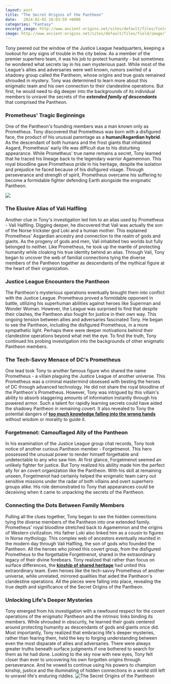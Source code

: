 ```yaml
---
layout: post
title: "The Secret Origins of the Pantheon"
date:   2024-02-02 18:03:59 +0000
categories: "Fantasy"
excerpt_image: http://www.ancient-origins.net/sites/default/files/field/image/The-Roman-Pantheon-national-treasure.jpg
image: http://www.ancient-origins.net/sites/default/files/field/image/The-Roman-Pantheon-national-treasure.jpg
---
```


Tony peered out the window of the Justice League headquarters, keeping a lookout for any signs of trouble in the city below. As a member of the premier superhero team, it was his job to protect humanity - but sometimes he wondered what secrets lay in his own mysterious past. 
While most of the League's allies and adversaries were well known, rumors swirled of a shadowy group called the Pantheon, whose origins and true goals remained shrouded in mystery. Tony was determined to learn more about this enigmatic team and his own connection to their clandestine operations. But first, he would need to dig deeper into the backgrounds of its individual members to unravel the secrets of the ***extended family of descendants*** that comprised the Pantheon.
### Prometheus' Tragic Beginnings
One of the Pantheon's founding members was a man known only as Prometheus. Tony discovered that Prometheus was born with a disfigured face, the product of his unusual parentage as a **human/Asgardian hybrid**. As the descendant of both humans and the frost giants that inhabited Asgard, Prometheus' early life was difficult due to his disturbing appearance. 
While Prometheus' true name remains a secret, Tony learned that he traced his lineage back to the legendary warrior Agamemnon. This royal bloodline gave Prometheus pride in his heritage, despite the isolation and prejudice he faced because of his disfigured visage. Through perseverance and strength of spirit, Prometheus overcame his suffering to become a formidable fighter defending Earth alongside the enigmatic Pantheon.

![](https://cdn.citywonders.com/media/16828/pantheon-structure.jpg)
### The Elusive Alias of Vali Halfling
Another clue in Tony's investigation led him to an alias used by Prometheus - Vali Halfling. Digging deeper, he discovered that Vali was actually the son of the Norse trickster god Loki and a human mother. This explained Prometheus' Asgardian ancestry and connection to the realm of gods and giants. 
As the progeny of gods and men, Vali inhabited two worlds but fully belonged to neither. Like Prometheus, he took up the mantle of protecting humanity while cloaking his true identity behind an alias. Through Vali, Tony began to uncover the web of familial connections tying the diverse members of the Pantheon together as descendants of the mythical figure at the heart of their organization.
### Justice League Encounters the Pantheon
The Pantheon's mysterious operations eventually brought them into conflict with the Justice League. Prometheus proved a formidable opponent in battle, utilizing his superhuman abilities against heroes like Superman and Wonder Woman. However, the League was surprised to find that despite their clashes, the Pantheon also fought for justice in their own way.
This ongoing tension between allies and adversaries fascinated Tony. He began to see the Pantheon, including the disfigured Prometheus, in a more sympathetic light. Perhaps there were deeper motivations behind their clandestine operations beyond what met the eye. To find the truth, Tony continued his probing investigation into the backgrounds of other enigmatic Pantheon members.
### The Tech-Savvy Menace of DC's Prometheus 
One lead took Tony to another famous figure who shared the name Prometheus - a villain plaguing the Justice League of another universe. This Prometheus was a criminal mastermind obsessed with besting the heroes of DC through advanced technology. He did not share the royal bloodline of the Pantheon's Prometheus.
However, Tony was intrigued by this villain's ability to absorb staggering amounts of information instantly through his powered armor. Such a talent for rapidly learning secrets could have aided the shadowy Pantheon in remaining covert. It also revealed to Tony the potential dangers of [**too much knowledge falling into the wrong hands**](https://yoa.st/34t) without wisdom or morality to guide it.
### Forgetmenot: Camouflaged Ally of the Pantheon
In his examination of the Justice League group chat records, Tony took notice of another curious Pantheon member - Forgetmenot. This hero possessed the unusual power to render himself forgettable and undetectable to any who saw him. 
At first glance, Forgetmenot seemed an unlikely fighter for justice. But Tony realized his ability made him the perfect ally for an covert organization like the Pantheon. With his skill at remaining unseen, Forgetmenot had certainly helped the enigmatic team carry out sensitive missions under the radar of both villains and overt superhero groups alike. His role demonstrated to Tony that appearances could be deceiving when it came to unpacking the secrets of the Pantheon.
### Connecting the Dots Between Family Members
Pulling all the clues together, Tony began to see the hidden connections tying the diverse members of the Pantheon into one extended family. Prometheus' royal bloodline stretched back to Agamemnon and the origins of Western civilization. His father Loki also linked him as a cousin to figures in Norse mythology. 
This complex web of ancestors eventually reunited in the modern day through Vali Halfling, the son of gods who founded the Pantheon. All the heroes who joined this covert group, from the disfigured Prometheus to the forgettable Forgetmenot, shared in the extraordinary legacy of their divine forebears. 
Tony realized that rather than focus on surface differences, the [**kinship of shared heritage**](https://yoa.st/34u) had united this extraordinary team. Even heroes like the tech-savvy Prometheus of another universe, while unrelated, mirrored qualities that aided the Pantheon's clandestine operations. All the pieces were falling into place, revealing the true depth and significance of the Secret Origins of the Pantheon.
### Unlocking Life's Deeper Mysteries
Tony emerged from his investigation with a newfound respect for the covert operations of the enigmatic Pantheon and the intrinsic links binding its members. While shrouded in obscurity, he learned their goals centered around protecting humanity as descendants of gods and giants once did.
Most importantly, Tony realized that embracing life's deeper mysteries, rather than fearing them, held the key to forging understanding between even the most disparate of allies and adversaries. There were always greater truths beneath surface judgments if one bothered to search for them as he had done.
Looking to the sky now with new eyes, Tony felt closer than ever to uncovering his own forgotten origins through perseverance. And he vowed to continue using his powers to champion kinship, justice and the illuminating of hidden connections in a world still left to unravel life's enduring riddles.
 ![The Secret Origins of the Pantheon](http://www.ancient-origins.net/sites/default/files/field/image/The-Roman-Pantheon-national-treasure.jpg)
